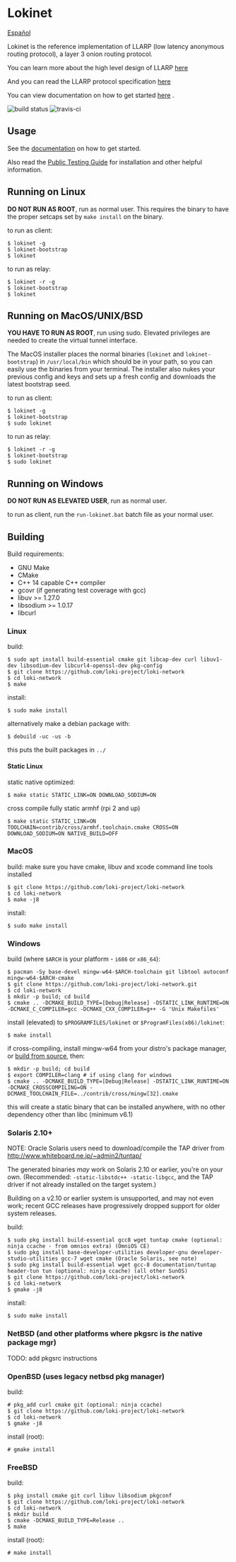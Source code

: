 # Lokinet

[Español](readme_es.md)

Lokinet is the reference implementation of LLARP (low latency anonymous routing protocol), a layer 3 onion routing protocol.

You can learn more about the high level design of LLARP [here](docs/high-level.txt)

And you can read the LLARP protocol specification [here](docs/proto_v0.txt)

You can view documentation on how to get started [here](https://loki-project.github.io/loki-docs/Lokinet/LokinetOverview/) .

![build status](https://gitlab.com/lokiproject/loki-network/badges/master/pipeline.svg "build status")
![travis-ci](https://travis-ci.org/loki-project/loki-network.svg?branch=master "ci status")

## Usage

See the [documentation](https://loki-project.github.io/loki-docs/Lokinet/LokinetOverview/) on how to get started.

Also read the [Public Testing Guide](https://lokidocs.com/Lokinet/Guides/PublicTestingGuide/#1-lokinet-installation) for installation and other helpful information.

## Running on Linux

**DO NOT RUN AS ROOT**, run as normal user. This requires the binary to have the proper setcaps set by `make install` on the binary.

to run as client:

    $ lokinet -g
    $ lokinet-bootstrap
    $ lokinet

to run as relay:

    $ lokinet -r -g
    $ lokinet-bootstrap
    $ lokinet

## Running on MacOS/UNIX/BSD

**YOU HAVE TO RUN AS ROOT**, run using sudo. Elevated privileges are needed to create the virtual tunnel interface.

The MacOS installer places the normal binaries (`lokinet` and `lokinet-bootstrap`) in `/usr/local/bin` which should be in your path, so you can easily use the binaries from your terminal. The installer also nukes your previous config and keys and sets up a fresh config and downloads the latest bootstrap seed.

to run as client:

    $ lokinet -g
    $ lokinet-bootstrap
    $ sudo lokinet

to run as relay:

    $ lokinet -r -g
    $ lokinet-bootstrap
    $ sudo lokinet


## Running on Windows

**DO NOT RUN AS ELEVATED USER**, run as normal user.

to run as client, run the `run-lokinet.bat` batch file as your normal user.


## Building

Build requirements:

* GNU Make
* CMake
* C++ 14 capable C++ compiler
* gcovr (if generating test coverage with gcc)
* libuv >= 1.27.0
* libsodium >= 1.0.17
* libcurl

### Linux

build:

    $ sudo apt install build-essential cmake git libcap-dev curl libuv1-dev libsodium-dev libcurl4-openssl-dev pkg-config
    $ git clone https://github.com/loki-project/loki-network
    $ cd loki-network
    $ make 

install:

    $ sudo make install


alternatively make a debian package with:

    $ debuild -uc -us -b

this puts the built packages in `../`


#### Static Linux

static native optimized:

    $ make static STATIC_LINK=ON DOWNLOAD_SODIUM=ON 

cross compile fully static armhf (rpi 2 and up)

    $ make static STATIC_LINK=ON TOOLCHAIN=contrib/cross/armhf.toolchain.cmake CROSS=ON DOWNLOAD_SODIUM=ON NATIVE_BUILD=OFF

### MacOS

build:
    make sure you have cmake, libuv and xcode command line tools installed
    
    $ git clone https://github.com/loki-project/loki-network
    $ cd loki-network
    $ make -j8

install:

    $ sudo make install

### Windows

build (where `$ARCH` is your platform - `i686` or `x86_64`):

    $ pacman -Sy base-devel mingw-w64-$ARCH-toolchain git libtool autoconf mingw-w64-$ARCH-cmake
    $ git clone https://github.com/loki-project/loki-network.git
    $ cd loki-network
    $ mkdir -p build; cd build
    $ cmake .. -DCMAKE_BUILD_TYPE=[Debug|Release] -DSTATIC_LINK_RUNTIME=ON -DCMAKE_C_COMPILER=gcc -DCMAKE_CXX_COMPILER=g++ -G 'Unix Makefiles'

install (elevated) to `$PROGRAMFILES/lokinet` or `$ProgramFiles(x86)/lokinet`:

    $ make install

if cross-compiling, install mingw-w64 from your distro's package manager, or [build from source](https://sourceforge.net/p/mingw-w64/wiki2/Cross%20Win32%20and%20Win64%20compiler/), then:

    $ mkdir -p build; cd build
    $ export COMPILER=clang # if using clang for windows
    $ cmake .. -DCMAKE_BUILD_TYPE=[Debug|Release] -DSTATIC_LINK_RUNTIME=ON -DCMAKE_CROSSCOMPILING=ON -DCMAKE_TOOLCHAIN_FILE=../contrib/cross/mingw[32].cmake

this will create a static binary that can be installed anywhere, with no other dependency other than libc (minimum v6.1)

### Solaris 2.10+

NOTE: Oracle Solaris users need to download/compile the TAP driver from http://www.whiteboard.ne.jp/~admin2/tuntap/

The generated binaries _may_ work on Solaris 2.10 or earlier, you're on your own. (Recommended: `-static-libstdc++ -static-libgcc`, and the TAP driver if not already installed on the target system.)

Building on a v2.10 or earlier system is unsupported, and may not even work; recent GCC releases have progressively dropped support for older system releases.

build:

    $ sudo pkg install build-essential gcc8 wget tuntap cmake (optional: ninja ccache - from omnios extra) (OmniOS CE)
    $ sudo pkg install base-developer-utilities developer-gnu developer-studio-utilities gcc-7 wget cmake (Oracle Solaris, see note)
    $ sudo pkg install build-essential wget gcc-8 documentation/tuntap header-tun tun (optional: ninja ccache) (all other SunOS)
    $ git clone https://github.com/loki-project/loki-network
    $ cd loki-network
    $ gmake -j8

install:

    $ sudo make install


### NetBSD (and other platforms where pkgsrc is _the_ native package mgr)

TODO: add pkgsrc instructions

### OpenBSD (uses legacy netbsd pkg manager)

build:

    # pkg_add curl cmake git (optional: ninja ccache)
    $ git clone https://github.com/loki-project/loki-network
    $ cd loki-network
    $ gmake -j8

install (root):

    # gmake install

### FreeBSD

build:

    $ pkg install cmake git curl libuv libsodium pkgconf
    $ git clone https://github.com/loki-project/loki-network
    $ cd loki-network
    $ mkdir build
    $ cmake -DCMAKE_BUILD_TYPE=Release ..
    $ make

install (root):

    # make install
